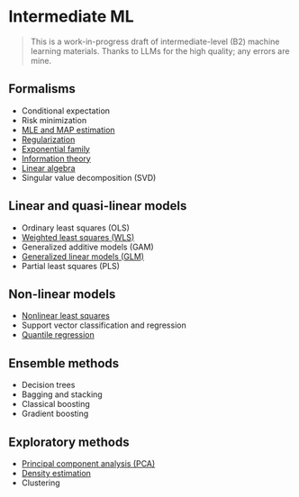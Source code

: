 # Intermediate ML

> This is a work-in-progress draft of intermediate-level (B2) machine learning materials. Thanks to LLMs for the high quality; any errors are mine.


## Formalisms

- Conditional expectation
- Risk minimization
- [MLE and MAP estimation](https://vsheg.github.io/intermediate-ml/01-formalism/mle-map.pdf)
- [Regularization](https://vsheg.github.io/intermediate-ml/01-formalism/regularization.pdf)
- [Exponential family](https://vsheg.github.io/intermediate-ml/01-formalism/exp-family.pdf)
- [Information theory](https://vsheg.github.io/intermediate-ml/01-formalism/information.pdf)
- [Linear algebra](https://vsheg.github.io/intermediate-ml/01-formalism/linear-algebra.pdf)
- Singular value decomposition (SVD)

## Linear and quasi-linear models

- Ordinary least squares (OLS)
- [Weighted least squares (WLS)](https://vsheg.github.io/intermediate-ml/02-linear/weighted-ls.pdf)
- Generalized additive models (GAM)
- [Generalized linear models (GLM)](https://vsheg.github.io/intermediate-ml/02-linear/glm.pdf)
- Partial least squares (PLS)


## Non-linear models

- [Nonlinear least squares](https://vsheg.github.io/intermediate-ml/03-nonlinear/nonlinear-ls.pdf)
- Support vector classification and regression
- [Quantile regression](https://vsheg.github.io/intermediate-ml/03-nonlinear/quantile.pdf)

## Ensemble methods

- Decision trees
- Bagging and stacking
- Classical boosting
- Gradient boosting

## Exploratory methods
 
- [Principal component analysis (PCA)](https://vsheg.github.io/intermediate-ml/05-exploratory/pca.pdf)
- [Density estimation](https://vsheg.github.io/intermediate-ml/05-exploratory/density.pdf)
- Clustering
